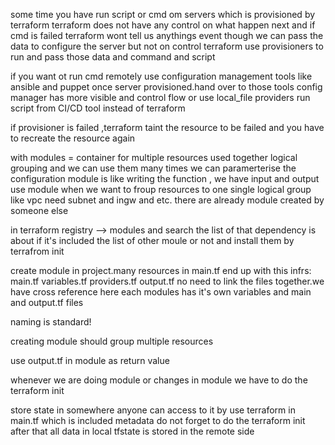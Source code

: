 some time you have run script or cmd om servers which is provisioned by terraform 
 terraform does not have any control on what happen next and if cmd is failed terraform wont tell us anythings 
 event though we can pass the data to configure the server but not on control 
 terraform use provisioners to run and pass those data and command and script

if you want ot run cmd remotely use configuration management tools like ansible and puppet
once server provisioned.hand over to those tools
config manager has more visible and control flow
or use local_file providers
run script from CI/CD tool instead of terraform 

if provisioner is failed ,terraform taint the resource to be failed and you have to recreate the resource again


with modules = container for multiple resources used together
logical grouping and we can use them many times
we can paramerterise the configuration 
module is like writing the function , we have input and output 
use module when we want to froup resources to one single logical group 
like vpc need subnet and ingw and etc.
there are already module created by someone else 

in terraform registry --> modules and search the list of that
dependency is about if it's included the list of other moule or not and install them by terrafrom init

create module in project.many resources in main.tf
end up with this infrs:
main.tf
variables.tf
providers.tf
output.tf
no need to link the files together.we have cross reference here
each modules has it's own variables and main and output.tf files

naming is standard!

creating module should group multiple resources 

use output.tf in module as return value 

whenever we are doing module or changes in module we have to do the terraform init

store state in somewhere anyone can access to it
by use terraform in main.tf which is included metadata
do not forget to do the terraform init after that all data in local tfstate is stored in the remote side
